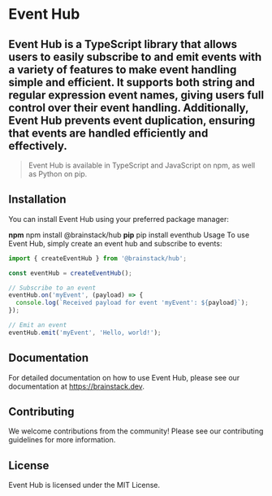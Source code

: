 # Event Hub
## Event Hub is a TypeScript library that allows users to easily subscribe to and emit events with a variety of features to make event handling simple and efficient. It supports both string and regular expression event names, giving users full control over their event handling. Additionally, Event Hub prevents event duplication, ensuring that events are handled efficiently and effectively.

> Event Hub is available in TypeScript and JavaScript on npm, as well as Python on pip.

## Installation
You can install Event Hub using your preferred package manager:

**npm**
npm install @brainstack/hub
**pip**
pip install eventhub
Usage
To use Event Hub, simply create an event hub and subscribe to events:

```typescript
import { createEventHub } from '@brainstack/hub';

const eventHub = createEventHub();

// Subscribe to an event
eventHub.on('myEvent', (payload) => {
  console.log(`Received payload for event 'myEvent': ${payload}`);
});

// Emit an event
eventHub.emit('myEvent', 'Hello, world!');
```

## Documentation
For detailed documentation on how to use Event Hub, please see our documentation at https://brainstack.dev.

## Contributing
We welcome contributions from the community! Please see our contributing guidelines for more information.

## License
Event Hub is licensed under the MIT License.